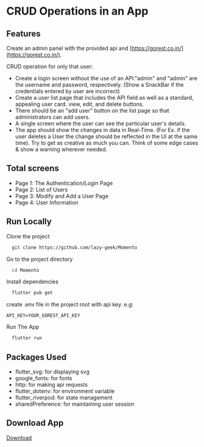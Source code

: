 # CRUD Operations in an App



## Features

Create an admin panel with the provided api and [https://gorest.co.in/](https://gorest.co.in/).

CRUD operation for only that user:

- Create a login screen without the use of an API."admin" and "admin" are the username and password, respectively. (Show a SnackBar if the credentials entered by user are incorrect)
- Create a user list page that includes the API field as well as a standard, appealing user card. view, edit, and delete buttons.
- There should be an "add user" button on the list page so that administrators can add users.
- A single screen where the user can see the particular user's details.
- The app should show the changes in data in Real-Time. (For Ex. if the user deletes a User the change should be reflected in the UI at the same time).
Try to get as creative as much you can. Think of some edge cases & show a warning wherever needed.

  
## Total screens

- Page 1: The Authentication/Login Page
- Page 2: List of Users
- Page 3: Modify and Add a User Page
- Page 4: User Information
## Run Locally


Clone the project

```bash
  git clone https://github.com/lazy-geek/Momento
```

Go to the project directory

```bash
  cd Momento
```

Install dependencies

```bash
  flutter pub get
```
create .env file in the project root with api key. e.g:

```.env
API_KEY=YOUR_GOREST_API_KEY
```
Run The App

```bash
  flutter run
```

## Packages Used

- flutter_svg: for displaying svg
- google_fonts: for fonts
- http: for making api requests
- flutter_dotenv: for environment variable
- flutter_riverpod: for state management
- sharedPreference: for maintaining user session

## Download App
[Download](https://drive.google.com/file/d/12wlXyAYvbqdFQXN_rc0flMgLsYJiGRc2/view?usp=sharing)
